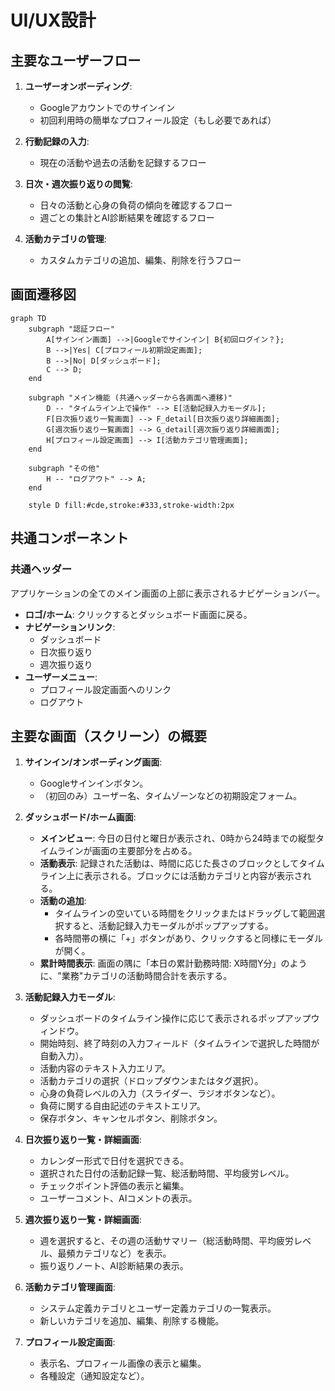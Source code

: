 # UI/UX設計

## 主要なユーザーフロー

1.  **ユーザーオンボーディング**:
    *   Googleアカウントでのサインイン
    *   初回利用時の簡単なプロフィール設定（もし必要であれば）

2.  **行動記録の入力**:
    *   現在の活動や過去の活動を記録するフロー

3.  **日次・週次振り返りの閲覧**:
    *   日々の活動と心身の負荷の傾向を確認するフロー
    *   週ごとの集計とAI診断結果を確認するフロー

4.  **活動カテゴリの管理**:
    *   カスタムカテゴリの追加、編集、削除を行うフロー

## 画面遷移図

```mermaid
graph TD
    subgraph "認証フロー"
        A[サインイン画面] -->|Googleでサインイン| B{初回ログイン？};
        B -->|Yes| C[プロフィール初期設定画面];
        B -->|No| D[ダッシュボード];
        C --> D;
    end

    subgraph "メイン機能 (共通ヘッダーから各画面へ遷移)"
        D -- "タイムライン上で操作" --> E[活動記録入力モーダル];
        F[日次振り返り一覧画面] --> F_detail[日次振り返り詳細画面];
        G[週次振り返り一覧画面] --> G_detail[週次振り返り詳細画面];
        H[プロフィール設定画面] --> I[活動カテゴリ管理画面];
    end

    subgraph "その他"
        H -- "ログアウト" --> A;
    end

    style D fill:#cde,stroke:#333,stroke-width:2px
```

## 共通コンポーネント

### 共通ヘッダー
アプリケーションの全てのメイン画面の上部に表示されるナビゲーションバー。
*   **ロゴ/ホーム**: クリックするとダッシュボード画面に戻る。
*   **ナビゲーションリンク**:
    *   ダッシュボード
    *   日次振り返り
    *   週次振り返り
*   **ユーザーメニュー**:
    *   プロフィール設定画面へのリンク
    *   ログアウト

## 主要な画面（スクリーン）の概要

1.  **サインイン/オンボーディング画面**:
    *   Googleサインインボタン。
    *   （初回のみ）ユーザー名、タイムゾーンなどの初期設定フォーム。

2.  **ダッシュボード/ホーム画面**:
    *   **メインビュー**: 今日の日付と曜日が表示され、0時から24時までの縦型タイムラインが画面の主要部分を占める。
    *   **活動表示**: 記録された活動は、時間に応じた長さのブロックとしてタイムライン上に表示される。ブロックには活動カテゴリと内容が表示される。
    *   **活動の追加**:
        *   タイムラインの空いている時間をクリックまたはドラッグして範囲選択すると、活動記録入力モーダルがポップアップする。
        *   各時間帯の横に「+」ボタンがあり、クリックすると同様にモーダルが開く。
    *   **累計時間表示**: 画面の隅に「本日の累計勤務時間: X時間Y分」のように、"業務"カテゴリの活動時間合計を表示する。

3.  **活動記録入力モーダル**:
    *   ダッシュボードのタイムライン操作に応じて表示されるポップアップウィンドウ。
    *   開始時刻、終了時刻の入力フィールド（タイムラインで選択した時間が自動入力）。
    *   活動内容のテキスト入力エリア。
    *   活動カテゴリの選択（ドロップダウンまたはタグ選択）。
    *   心身の負荷レベルの入力（スライダー、ラジオボタンなど）。
    *   負荷に関する自由記述のテキストエリア。
    *   保存ボタン、キャンセルボタン、削除ボタン。

4.  **日次振り返り一覧・詳細画面**:
    *   カレンダー形式で日付を選択できる。
    *   選択された日付の活動記録一覧、総活動時間、平均疲労レベル。
    *   チェックポイント評価の表示と編集。
    *   ユーザーコメント、AIコメントの表示。

5.  **週次振り返り一覧・詳細画面**:
    *   週を選択すると、その週の活動サマリー（総活動時間、平均疲労レベル、最頻カテゴリなど）を表示。
    *   振り返りノート、AI診断結果の表示。

6.  **活動カテゴリ管理画面**:
    *   システム定義カテゴリとユーザー定義カテゴリの一覧表示。
    *   新しいカテゴリを追加、編集、削除する機能。

7.  **プロフィール設定画面**:
    *   表示名、プロフィール画像の表示と編集。
    *   各種設定（通知設定など）。
